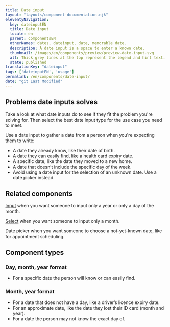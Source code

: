 ```yaml
---
title: Date input
layout: "layouts/component-documentation.njk"
eleventyNavigation:
  key: dateinputEN
  title: Date input
  locale: en
  parent: componentsEN
  otherNames: dates, dateinput, date, memorable date.
  description: A date input is a space to enter a known date.
  thumbnail: /images/en/components/preview/preview-date-input.svg
  alt: Thick grey lines at the top represent the legend and hint text. A white box with a thin grey border and a grey line and grey arrow inside of it represents the select input for the month. Beside this are two smaller white boxes with thin grey outlines representing the text inputs for the day and year.
  state: published
translationKey: "dateinput"
tags: ['dateinputEN', 'usage']
permalink: /en/components/date-input/
date: "git Last Modified"
---
```


## Problems date inputs solves

Take a look at what date inputs do to see if they fit the problem you're solving for. Then select the best date input type for the use case you need to meet.

Use a date input to gather a date from a person when you're expecting them to write:
- A date they already know, like their date of birth.
- A date they can easily find, like a health card expiry date.
- A specific date, like the date they moved to a new home.
- A date that doesn’t include the specific day of the week.
- Avoid using a date input for the selection of an unknown date. Use a date picker instead.

<article class="bg-full-width bg-primary text-light pt-500 pb-400 my-500">
  <h2 class="mt-0 mb-400">Related components</h2>

  <a href="{{ links.input }}" class="link-light">Input</a> when you want someone to input only a year or only a day of the month.

  <a href="{{ links.select }}" class="link-light">Select</a> when you want someone to input only a month.

  Date picker when you want someone to choose a not-yet-known date, like for appointment scheduling.
</article>

## Component types

### Day, month, year format
- For a specific date the person will know or can easily find.

### Month, year format
- For a date that does not have a day, like a driver’s licence expiry date.
- For an approximate date, like the date they lost their ID card  (month and year).
- For a date the person may not know the exact day of.
